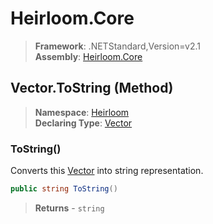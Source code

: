 # Heirloom.Core

> **Framework**: .NETStandard,Version=v2.1  
> **Assembly**: [Heirloom.Core][0]

## Vector.ToString (Method)

> **Namespace**: [Heirloom][0]  
> **Declaring Type**: [Vector][1]

### ToString()

Converts this [Vector][1] into string representation.

```cs
public string ToString()
```

> **Returns** - `string`

[0]: ../../../Heirloom.Core.md
[1]: ../Vector.md
